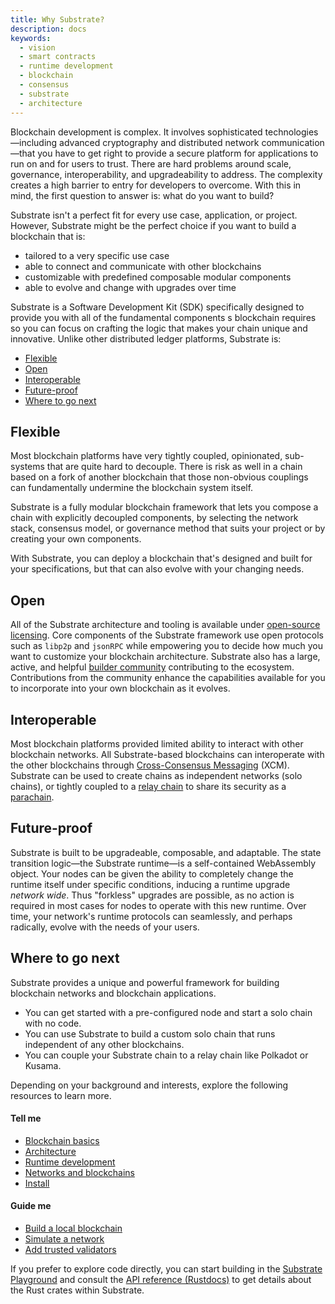 ```yaml
---
title: Why Substrate?
description: docs
keywords:
  - vision
  - smart contracts
  - runtime development
  - blockchain
  - consensus
  - substrate
  - architecture
---
```


Blockchain development is complex.
It involves sophisticated technologies—including advanced cryptography and distributed network communication—that you have to get right to provide a secure platform for applications to run on and for users to trust.
There are hard problems around scale, governance, interoperability, and upgradeability to address.
The complexity creates a high barrier to entry for developers to overcome.
With this in mind, the first question to answer is: what do you want to build?

Substrate isn't a perfect fit for every use case, application, or project.
However, Substrate might be the perfect choice if you want to build a blockchain that is:

- tailored to a very specific use case
- able to connect and communicate with other blockchains
- customizable with predefined composable modular components
- able to evolve and change with upgrades over time

Substrate is a Software Development Kit (SDK) specifically designed to provide you with all of the fundamental components s blockchain requires so you can focus on crafting the logic that makes your chain unique and innovative.
Unlike other distributed ledger platforms, Substrate is:

- [Flexible](#flexible)
- [Open](#open)
- [Interoperable](#interoperable)
- [Future-proof](#future-proof)
- [Where to go next](#where-to-go-next)

## Flexible

Most blockchain platforms have very tightly coupled, opinionated, sub-systems that are quite hard to decouple.
There is risk as well in a chain based on a fork of another blockchain that those non-obvious couplings can fundamentally undermine the blockchain system itself.

Substrate is a fully modular blockchain framework that lets you compose a chain with explicitly decoupled components, by selecting the network stack, consensus model, or governance method that suits your project or by creating your own components.

With Substrate, you can deploy a blockchain that's designed and built for your specifications, but that can also evolve with your changing needs.

## Open

All of the Substrate architecture and tooling is available under [open-source licensing](https://github.com/paritytech/substrate#license).
Core components of the Substrate framework use open protocols such as `libp2p` and `jsonRPC` while empowering you to decide how much you want to customize your blockchain architecture.
Substrate also has a large, active, and helpful [builder community](https://substrate.io/ecosystem/) contributing to the ecosystem.
Contributions from the community enhance the capabilities available for you to incorporate into your own blockchain as it evolves.

## Interoperable

Most blockchain platforms provided limited ability to interact with other blockchain networks.
All Substrate-based blockchains can interoperate with the other blockchains through [Cross-Consensus Messaging](https://wiki.polkadot.network/docs/learn-crosschain) (XCM).
Substrate can be used to create chains as independent networks (solo chains), or tightly coupled to a [relay chain](https://wiki.polkadot.network/docs/learn-architecture#relay-chain) to share its security as a [parachain](https://wiki.polkadot.network/docs/learn-parachains).

## Future-proof

Substrate is built to be upgradeable, composable, and adaptable.
The state transition logic—the Substrate runtime—is a self-contained WebAssembly object.
Your nodes can be given the ability to completely change the runtime itself under specific conditions, inducing a runtime upgrade _network wide_.
Thus "forkless" upgrades are possible, as no action is required in most cases for nodes to operate with this new runtime.
Over time, your network's runtime protocols can seamlessly, and perhaps radically, evolve with the needs of your users.

## Where to go next

Substrate provides a unique and powerful framework for building blockchain networks and blockchain applications.

- You can get started with a pre-configured node and start a solo chain with no code.
- You can use Substrate to build a custom solo chain that runs independent of any other blockchains.
- You can couple your Substrate chain to a relay chain like Polkadot or Kusama.

Depending on your background and interests, explore the following resources to learn more.

#### Tell me

- [Blockchain basics](/fundamentals/blockchain-basics/)
- [Architecture](/fundamentals/architecture/)
- [Runtime development](/fundamentals/runtime-development)
- [Networks and blockchains](/fundamentals/node-and-network-types/)
- [Install](/install/)

#### Guide me

- [Build a local blockchain](/tutorials/get-started/build-local-blockchain/)
- [Simulate a network](/tutorials/get-started/simulate-network/)
- [Add trusted validators](/tutorials/get-started/trusted-network/)

If you prefer to explore code directly, you can start building in the [Substrate Playground](https://docs.substrate.io/playground/) and consult the [API reference (Rustdocs)](https://paritytech.github.io/substrate/master) to get details about the Rust crates within Substrate.
